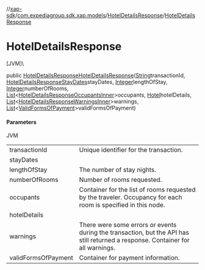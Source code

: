 //[xap-sdk](../../../index.md)/[com.expediagroup.sdk.xap.models](../index.md)/[HotelDetailsResponse](index.md)/[HotelDetailsResponse](-hotel-details-response.md)

# HotelDetailsResponse

[JVM]\

public [HotelDetailsResponse](index.md)[HotelDetailsResponse](-hotel-details-response.md)([String](https://docs.oracle.com/javase/8/docs/api/java/lang/String.html)transactionId, [HotelDetailsResponseStayDates](../-hotel-details-response-stay-dates/index.md)stayDates, [Integer](https://docs.oracle.com/javase/8/docs/api/java/lang/Integer.html)lengthOfStay, [Integer](https://docs.oracle.com/javase/8/docs/api/java/lang/Integer.html)numberOfRooms, [List](https://docs.oracle.com/javase/8/docs/api/java/util/List.html)&lt;[HotelDetailsResponseOccupantsInner](../-hotel-details-response-occupants-inner/index.md)&gt;occupants, [Hotel](../-hotel/index.md)hotelDetails, [List](https://docs.oracle.com/javase/8/docs/api/java/util/List.html)&lt;[HotelDetailsResponseWarningsInner](../-hotel-details-response-warnings-inner/index.md)&gt;warnings, [List](https://docs.oracle.com/javase/8/docs/api/java/util/List.html)&lt;[ValidFormsOfPayment](../-valid-forms-of-payment/index.md)&gt;validFormsOfPayment)

#### Parameters

JVM

| | |
|---|---|
| transactionId | Unique identifier for the transaction. |
| stayDates |
| lengthOfStay | The number of stay nights. |
| numberOfRooms | Number of rooms requested. |
| occupants | Container for the list of rooms requested by the traveler.  Occupancy for each room is specified in this node. |
| hotelDetails |
| warnings | There were some errors or events during the transaction, but the API has still returned a response.  Container for all warnings. |
| validFormsOfPayment | Container for payment information. |
